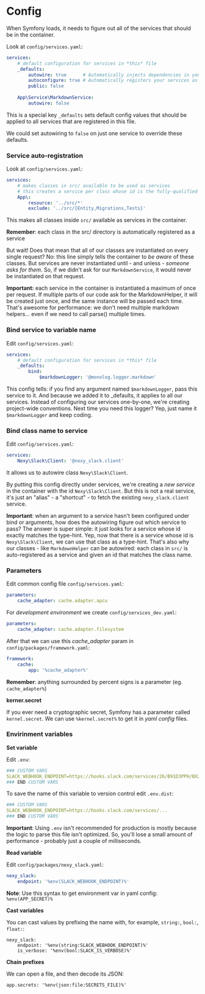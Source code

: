 # Config

When Symfony loads, it needs to figure out all of the services that should be in the container. 

Look at `config/services.yaml`:

```yaml
services:
    # default configuration for services in *this* file
    _defaults:
        autowire: true      # Automatically injects dependencies in your services.
        autoconfigure: true # Automatically registers your services as commands, event subscribers, etc.
        public: false
        
    App\Service\MarkdownService:
        autowire: false
```

This is a special key `_defaults` sets default config values that 
should be applied to all services that are registered in this file.

We could set autowiring to `false` on just one service to override these defaults.

### Service auto-registration

Look at `config/services.yaml`:

```yaml
services:
    # makes classes in src/ available to be used as services
    # this creates a service per class whose id is the fully-qualified class name
    App\:
        resource: '../src/*'
        exclude: '../src/{Entity,Migrations,Tests}'
```

This makes all classes inside `src/` available as services in the container.

**Remember**: each class in the src/ directory is automatically registered as a service

But wait! Does that mean that all of our classes are instantiated on every single request? 
No: this line simply tells the container to *be aware* of these classes. 
But services are never instantiated until - and unless - *someone asks for them*. 
So, if we didn't ask for our `MarkdownService`, it would never be instantiated on that request.

**Important:** each service in the container is instantiated a maximum of once per request. 
If multiple parts of our code ask for the MarkdownHelper, 
it will be created just once, and the same instance will be passed each time. 
That's awesome for performance: we don't need multiple markdown helpers... 
even if we need to call parse() multiple times.

### Bind service to variable name

Edit `config/services.yaml`:

```yaml
services:
    # default configuration for services in *this* file
    _defaults:
        bind:
            $markdownLogger: '@monolog.logger.markdown'
```
This config tells: if you find any argument named `$markdownLogger`, pass this service to it.
And because we added it to _defaults, it applies to all our services. 
Instead of configuring our services one-by-one, we're creating project-wide conventions. 
Next time you need this logger? Yep, just name it `$markdownLogger` and keep coding.

### Bind class name to service

Edit `config/services.yaml`:

```yaml
services:
    Nexy\Slack\Client: '@nexy_slack.client'
```

It allows us to autowire class `Nexy\Slack\Client`.

By putting this config directly under services, we're creating a *new service* in the container 
with the id `Nexy\Slack\Client`. But this is not a real service, it's just an "alias" - a "shortcut" - 
to fetch the existing `nexy_slack.client` service.

**Important**: when an argument to a service hasn't been configured under bind or arguments, 
how does the autowiring figure out which service to pass? The answer is super simple: 
it just looks for a service whose id exactly matches the type-hint. 
Yep, now that there is a service whose id is `Nexy\Slack\Client`, 
we can use that class as a type-hint. 
That's also why our classes - like `MarkdownHelper` can be autowired: 
each class in `src/` is auto-registered as a service and given an id that matches the class name.

### Parameters

Edit common config file `config/services.yaml`:

```yaml
parameters:
    cache_adapter: cache.adapter.apcu
```

For *development environment* we create `config/services_dev.yaml`:

```yaml
parameters:
    cache_adapter: cache.adapter.filesystem
```

After that we can use this *cache_adapter* param in `config/packages/framework.yaml`:

```yaml
framework:
    cache:
        app: '%cache_adapter%'
```

**Remember**: anything surrounded by percent signs is a parameter (eg. `cache_adapter%`)

**kerner.secret**

If you ever need a cryptographic secret, Symfony has a parameter called `kernel.secret`.
We can use `%kernel.secret%` to get it in *yaml config* files.

### Envirinment variables

**Set variable**

Edit `.env`:

```yaml
### CUSTOM VARS
SLACK_WEBHOOK_ENDPOINT=https://hooks.slack.com/services/26/B91D3PPH/BX20IHE2
### END CUSTOM VARS
```

To save the name of this variable to version control edit `.env.dist`:

```yaml
### CUSTOM VARS
SLACK_WEBHOOK_ENDPOINT=https://hooks.slack.com/services/...
### END CUSTOM VARS
```

**Important**: Using `.env` isn't recommended for production is mostly because the logic to parse this file isn't optimized. 
So, you'll lose a small amount of performance - probably just a couple of milliseconds.

**Read variable**

Edit `config/packages/nexy_slack.yaml`:

```yaml
nexy_slack:
    endpoint: '%env(SLACK_WEBHOOK_ENDPOINT)%'
```

**Note**: Use this syntax to get environment var in yaml config: `%env(APP_SECRET)%` 

**Cast variables**

You can cast values by prefixing the name with, for example, `string:`, `bool:`, `float:`:

```
nexy_slack:
    endpoint: '%env(string:SLACK_WEBHOOK_ENDPOINT)%'
    is_verbose: '%env(bool:SLACK_IS_VERBOSE)%'
```

**Chain prefixes**

We can open a file, and then decode its JSON:
 
```
app.secrets: '%env(json:file:SECRETS_FILE)%'
```
